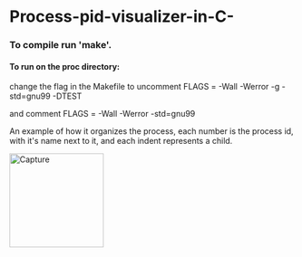 # Process-pid-visualizer-in-C-

### To compile run 'make'.

#### To run on the proc directory:

change the flag in the Makefile to uncomment FLAGS = -Wall -Werror -g -std=gnu99 -DTEST

and comment FLAGS = -Wall -Werror -std=gnu99

An example of how it organizes the process, each number is the process id, with it's name next to it, and each indent represents a child.

<img width="166" alt="Capture" src="https://user-images.githubusercontent.com/40809349/55680006-47162e80-58e2-11e9-8ed9-07476cfcf362.PNG">

